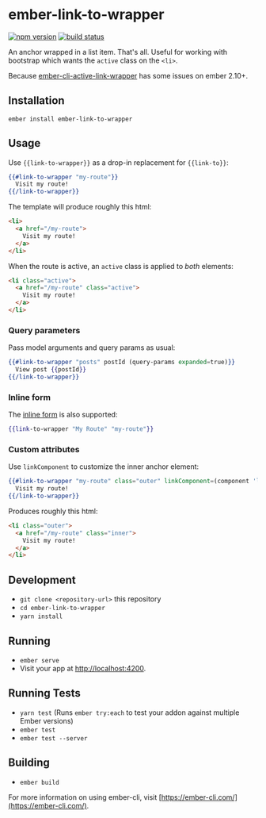 # ember-link-to-wrapper

[![npm version](https://badge.fury.io/js/ember-link-to-wrapper.svg)](https://www.npmjs.com/package/ember-link-to-wrapper)
[![build status](https://travis-ci.org/dwickern/ember-link-to-wrapper.svg?branch=master)](https://travis-ci.org/dwickern/ember-link-to-wrapper)

An anchor wrapped in a list item. That's all. Useful for working with bootstrap which wants the `active` class on the `<li>`.

Because [ember-cli-active-link-wrapper](https://github.com/alexspeller/ember-cli-active-link-wrapper) has some issues on ember 2.10+.

## Installation

```
ember install ember-link-to-wrapper
```

## Usage

Use `{{link-to-wrapper}}` as a drop-in replacement for `{{link-to}}`:

```hbs
{{#link-to-wrapper "my-route"}}
  Visit my route!
{{/link-to-wrapper}}
```

The template will produce roughly this html:

```html
<li>
  <a href="/my-route">
    Visit my route!
  </a>
</li>
```

When the route is active, an `active` class is applied to _both_ elements:

```html
<li class="active">
  <a href="/my-route" class="active">
    Visit my route!
  </a>
</li>
```

### Query parameters

Pass model arguments and query params as usual:

```hbs
{{#link-to-wrapper "posts" postId (query-params expanded=true)}}
  View post {{postId}}
{{/link-to-wrapper}}
```

### Inline form

The [inline form](https://guides.emberjs.com/v2.15.0/templates/links/#toc_using-link-to-as-an-inline-component) is also supported:

```hbs
{{link-to-wrapper "My Route" "my-route"}}
```

### Custom attributes

Use `linkComponent` to customize the inner anchor element:

```hbs
{{#link-to-wrapper "my-route" class="outer" linkComponent=(component 'link-to' class="inner")}}
  Visit my route!
{{/link-to-wrapper}}
```

Produces roughly this html:

```html
<li class="outer">
  <a href="/my-route" class="inner">
    Visit my route!
  </a>
</li>
```

## Development

* `git clone <repository-url>` this repository
* `cd ember-link-to-wrapper`
* `yarn install`

## Running

* `ember serve`
* Visit your app at [http://localhost:4200](http://localhost:4200).

## Running Tests

* `yarn test` (Runs `ember try:each` to test your addon against multiple Ember versions)
* `ember test`
* `ember test --server`

## Building

* `ember build`

For more information on using ember-cli, visit [https://ember-cli.com/](https://ember-cli.com/).
